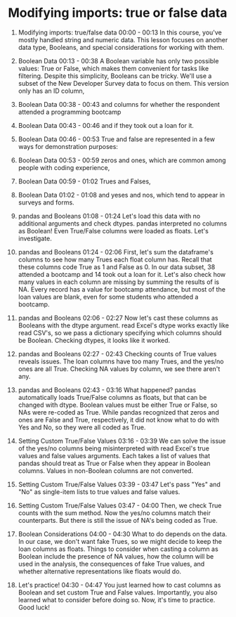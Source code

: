 # Modifying imports: true or false data

1. Modifying imports: true/false data
00:00 - 00:13
In this course, you've mostly handled string and numeric data. This lesson focuses on another data type, Booleans, and special considerations for working with them.

2. Boolean Data
00:13 - 00:38
A Boolean variable has only two possible values: True or False, which makes them convenient for tasks like filtering. Despite this simplicity, Booleans can be tricky. We'll use a subset of the New Developer Survey data to focus on them. This version only has an ID column,

3. Boolean Data
00:38 - 00:43
and columns for whether the respondent attended a programming bootcamp

4. Boolean Data
00:43 - 00:46
and if they took out a loan for it.

5. Boolean Data
00:46 - 00:53
True and false are represented in a few ways for demonstration purposes:

6. Boolean Data
00:53 - 00:59
zeros and ones, which are common among people with coding experience,

7. Boolean Data
00:59 - 01:02
Trues and Falses,

8. Boolean Data
01:02 - 01:08
and yeses and nos, which tend to appear in surveys and forms.

9. pandas and Booleans
01:08 - 01:24
Let's load this data with no additional arguments and check dtypes. pandas interpreted no columns as Boolean! Even True/False columns were loaded as floats. Let's investigate.

10. pandas and Booleans
01:24 - 02:06
First, let's sum the dataframe's columns to see how many Trues each float column has. Recall that these columns code True as 1 and False as 0. In our data subset, 38 attended a bootcamp and 14 took out a loan for it. Let's also check how many values in each column are missing by summing the results of is NA. Every record has a value for bootcamp attendance, but most of the loan values are blank, even for some students who attended a bootcamp.

11. pandas and Booleans
02:06 - 02:27
Now let's cast these columns as Booleans with the dtype argument. read Excel's dtype works exactly like read CSV's, so we pass a dictionary specifying which columns should be Boolean. Checking dtypes, it looks like it worked.

12. pandas and Booleans
02:27 - 02:43
Checking counts of True values reveals issues. The loan columns have too many Trues, and the yes/no ones are all True. Checking NA values by column, we see there aren't any.

13. pandas and Booleans
02:43 - 03:16
What happened? pandas automatically loads True/False columns as floats, but that can be changed with dtype. Boolean values must be either True or False, so NAs were re-coded as True. While pandas recognized that zeros and ones are False and True, respectively, it did not know what to do with Yes and No, so they were all coded as True.

14. Setting Custom True/False Values
03:16 - 03:39
We can solve the issue of the yes/no columns being misinterpreted with read Excel's true values and false values arguments. Each takes a list of values that pandas should treat as True or False when they appear in Boolean columns. Values in non-Boolean columns are not converted.

15. Setting Custom True/False Values
03:39 - 03:47
Let's pass "Yes" and "No" as single-item lists to true values and false values.

16. Setting Custom True/False Values
03:47 - 04:00
Then, we check True counts with the sum method. Now the yes/no columns match their counterparts. But there is still the issue of NA's being coded as True.

17. Boolean Considerations
04:00 - 04:30
What to do depends on the data. In our case, we don't want fake Trues, so we might decide to keep the loan columns as floats. Things to consider when casting a column as Boolean include the presence of NA values, how the column will be used in the analysis, the consequences of fake True values, and whether alternative representations like floats would do.

18. Let's practice!
04:30 - 04:47
You just learned how to cast columns as Boolean and set custom True and False values. Importantly, you also learned what to consider before doing so. Now, it's time to practice. Good luck!